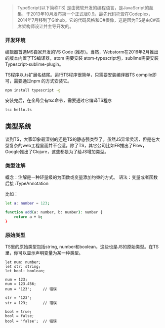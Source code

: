 > TypeScript(以下简称TS) 是由微软开发的编程语言，是JavaScript的超集，于2013年10月发布第一个正式版0.9。最先代码托管在Codeplex，2014年7月移到了Github。它的代码风格和C#很像，这是因为TS是由C#首席架构师设计并主导开发的。

### 开发环境
编辑器首选MS自家开发的VS Code (推荐)。当然，Webstorm在2016年2月推出的版本内置了TS编译器，atom 需要安装 atom-typescript包，sublime需要安装Typescript-sublime-plugin。

TS程序以.ts扩展名结尾。运行TS程序很简单，只需要安装编译器TS compile即可，需要通过npm 的方式安装它。

``` sh
npm install typescript -g
```
安装完后，在全局会有tsc命令，需要通过它编译TS程序
``` sh
tsc hello.ts
```

## 类型系统
谈到TS，大家印象最深刻的还是TS的静态强类型了。虽然JS异常灵活，但是在大型复杂的web工程里面并不合适。除了TS，其它公司比如FB推出了Flow，Google推出了Clojure，这些都是为了给JS增加类型。

### 类型注解
概念：注解是一种轻量级的为函数或变量添加约束的方式。
语法：变量或者函数后接 :TypeAnnotation

比如：
```sh
let a: number = 123;

function add(a: number, b: number): number {
    return a + b;
}
```

### 原始类型
TS里的原始类型包括string, number和boolean，这些也是JS的原始类型。在TS里，你可以显示声明变量为某一种类型。

```
let num: number;
let str: string;
let bool: boolean;

num = 123;
num = 123.456;
num = '123';     // 错误

str = '123';
str = 123;       // 错误

bool = true;
bool = false;
bool = 'false';  // 错误
```
